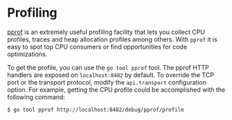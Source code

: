 # Profiling

[pprof](https://golang.org/pkg/net/http/pprof/) is an extremely useful profiling facility that lets you collect CPU profiles, traces and heap allocation profiles among others. With `pprof` it is easy to spot top CPU consumers or find opportunities for code optimizations.

To get the profile, you can use the `go tool pprof` tool. The pprof HTTP handlers are exposed on `localhost:8482` by default. To override the TCP port or the transport protocol, modify the `api.transport` configuration option. For example, getting the CPU profile could be accomplished with the following command:

```
$ go tool pprof http://localhost:8482/debug/pprof/profile
```
